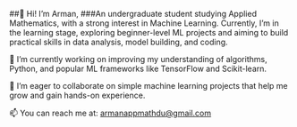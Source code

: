 ##👋 Hi! I’m Arman, 
###An undergraduate student studying Applied Mathematics, with a strong interest in Machine Learning. Currently, I’m in the learning stage, exploring beginner-level ML projects and aiming to build practical skills in data analysis, model building, and coding.

🔭 I’m currently working on improving my understanding of algorithms, Python, and popular ML frameworks like TensorFlow and Scikit-learn.

🌱 I’m eager to collaborate on simple machine learning projects that help me grow and gain hands-on experience.

📫 You can reach me at: armanappmathdu@gmail.com
